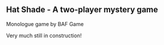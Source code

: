 Hat Shade - A two-player mystery game
-------------------------------------

Monologue game by BAF Game

Very much still in construction!
